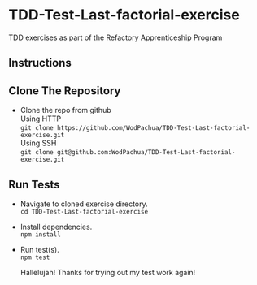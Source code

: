 # TDD-Test-Last-factorial-exercise  
TDD exercises as part of the Refactory Apprenticeship Program

## Instructions

## Clone The Repository
- Clone the repo from github  
  Using HTTP  
  `git clone https://github.com/WodPachua/TDD-Test-Last-factorial-exercise.git`  
  Using SSH  
  `git clone git@github.com:WodPachua/TDD-Test-Last-factorial-exercise.git`  
  
## Run Tests
- Navigate to cloned exercise directory.  
  `cd TDD-Test-Last-factorial-exercise`  
- Install dependencies.  
  `npm install`  
- Run test(s).  
  `npm test`  

  Hallelujah! Thanks for trying out my test work again!    

